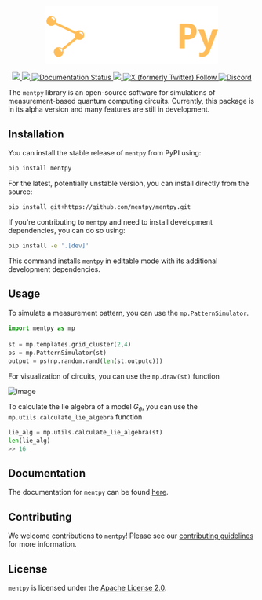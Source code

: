<p align="center">
  <img src="https://github.com/mentpy/mentpy/blob/main/docs/_static/logo.png?raw=true" alt="MentPy: A Measurement-Based Quantum computing simulator." width="70%">
</p>

<div align="center">
    <a href="https://pypi.org/project/mentpy">
        <img src="https://img.shields.io/pypi/v/mentpy">
    </a>
    <a href="https://pypi.org/project/mentpy">
        <img src="https://img.shields.io/pypi/wheel/mentpy">
    </a>
    <a href='https://docs.mentpy.com/en/latest/?badge=latest'>
        <img src='https://readthedocs.org/projects/mentpy/badge/?version=latest' alt='Documentation Status' />
    </a>
    <a href="https://codecov.io/gh/mentpy/mentpy" > 
        <img src="https://codecov.io/gh/mentpy/mentpy/graph/badge.svg?token=3EM0A3Q4MG"/> 
    </a>
    <a href="https://x.com/mentpy">
        <img alt="X (formerly Twitter) Follow" src="https://img.shields.io/twitter/follow/mentpy">
    </a>
    <a href="https://discord.gg/HNA36hmEE5">
      <img alt="Discord" src="https://img.shields.io/discord/1158882999551676586?logo=discord&label=Chat&labelColor=ffffff">
    </a>
</div>

The `mentpy` library is an open-source software for simulations of 
measurement-based quantum computing circuits. Currently, this package is in its alpha version and many features are still in development.

## Installation

You can install the stable release of `mentpy` from PyPI using:

```bash
pip install mentpy
```

For the latest, potentially unstable version, you can install directly from the source:

```bash
pip install git+https://github.com/mentpy/mentpy.git
```

If you're contributing to `mentpy` and need to install development dependencies, you can do so using:

```bash
pip install -e '.[dev]'
```

This command installs `mentpy` in editable mode with its additional development dependencies.

## Usage
To simulate a measurement pattern, you can use the `mp.PatternSimulator`.
```python
import mentpy as mp

st = mp.templates.grid_cluster(2,4)
ps = mp.PatternSimulator(st)
output = ps(np.random.rand(len(st.outputc)))
```

For visualization of circuits, you can use the `mp.draw(st)` function

![image](https://user-images.githubusercontent.com/52287586/230715389-bf280971-c841-437d-8772-bf59557b0875.png)

To calculate the lie algebra of a model $G_\theta$, you can use the `mp.utils.calculate_lie_algebra` function

```python
lie_alg = mp.utils.calculate_lie_algebra(st)
len(lie_alg)
>> 16
```

## Documentation

The documentation for `mentpy` can be found <a href="https://mentpy.readthedocs.io/en/latest/" target="_blank">here</a>.

## Contributing

We welcome contributions to `mentpy`! Please see our [contributing guidelines](./CONTRIBUTING.md) for more information.

## License

`mentpy` is licensed under the [Apache License 2.0](./LICENSE).

